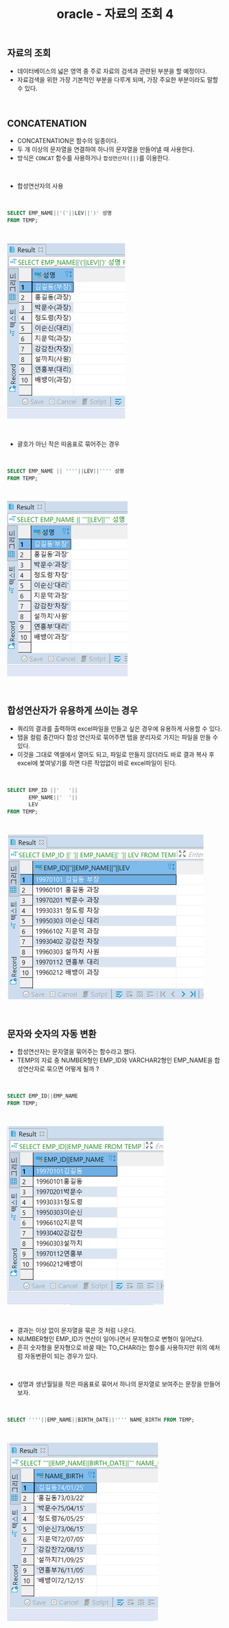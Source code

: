 ﻿---
title: "oracle - 자료의 조회 4"
tags: 자료조회
categories: Database
---


## 자료의 조회
- 데이터베이스의 넓은 영역 중 주로 자료의 검색과 관련된 부분을 할 예정이다.
- 자료검색을 위한 가장 기본적인 부분을 다루게 되며, 가장 주요한 부분이라도 말할 수 있다.

<br>

## CONCATENATION
- CONCATENATION은 함수의 일종이다.
- 두 개 이상의 문자열을 연결하여 하나의 문자열을 만들어낼 때 사용한다.
- 방식은 `CONCAT` 함수를 사용하거나 `합성연산자(||)`를 이용한다.

<br>

- 합성연산자의 사용

<br>

```sql
SELECT EMP_NAME||'('||LEV||')' 성명
FROM TEMP;
```

<br>

![](/assets/images/ora-10.PNG)

<br>

- 괄호가 아닌 작은 따옴표로 묶어주는 경우

<br>

```sql
SELECT EMP_NAME || ''''||LEV||'''' 성명
FROM TEMP;
```

<br>

![](/assets/images/ora-11.PNG)

<br>

## 합성연산자가 유용하게 쓰이는 경우
- 쿼리의 결과를 출력하여 excel파일을 만들고 싶은 경우에 유용하게 사용할 수 있다.
- 탭을 컬럼 중간마다 합성 연산자로 묶어주면 탭을 분리자로 가지는 파일을 만들 수 있다.
- 이것을 그대로 엑셀에서 열어도 되고, 파일로 만들지 않더라도 바로 결과 복사 후 excel에 붗여넣기를 하면 다른 작업없이 바로 excel파일이 된다.

<br>

```sql
SELECT EMP_ID ||'	'||
	   EMP_NAME||'	'||
	   LEV
FROM TEMP;
```

<br>

![](/assets/images/ora-12.PNG)

<br>

## 문자와 숫자의 자동 변환
- 합성연산자는 문자열을 묶어주는 함수라고 했다.
- TEMP의 자료 중 NUMBER형인 EMP_ID와 VARCHAR2형인 EMP_NAME을 합성연산자로 묶으면 어떻게 될까 ?

<br>

```sql
SELECT EMP_ID||EMP_NAME
FROM TEMP;
```

<br>

![](/assets/images/ora-13.PNG)

<br>

- 결과는 이상 없이 문자열을 묶은 것 처럼 나온다.
- NUMBER형인 EMP_ID가 연산이 일어나면서 문자형으로 변형이 일어났다.
- 흔히 숫자형을 문자형으로 바꿀 때는 TO_CHAR라는 함수를 사용하지만 위의 예처럼 자동변환이 되는 경우가 있다.

<br>

- 성명과 생년월일을 작은 따옴표로 묶어서 하나의 문자열로 보여주는 문장을 만들어보자.

<br>

```sql
SELECT ''''||EMP_NAME||BIRTH_DATE||'''' NAME_BIRTH FROM TEMP;
```

<br>

![](/assets/images/ora-14.PNG)
